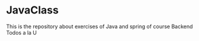 # JavaClass
This is the repository about exercises of Java and spring of course Backend Todos a la U 


